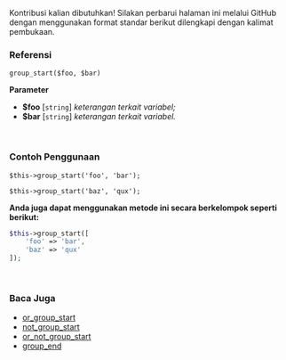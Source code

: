 Kontribusi kalian dibutuhkan!
Silakan perbarui halaman ini melalui GitHub dengan menggunakan format standar berikut dilengkapi dengan kalimat pembukaan.

### Referensi
`group_start($foo, $bar)`

**Parameter**
* **$foo** [`string`] *keterangan terkait variabel;*
* **$bar** [`string`] *keterangan terkait variabel.*

&nbsp;

### Contoh Penggunaan
`$this->group_start('foo', 'bar');`

`$this->group_start('baz', 'qux');`

**Anda juga dapat menggunakan metode ini secara berkelompok seperti berikut:**
```php
$this->group_start([
    'foo' => 'bar',
    'baz' => 'qux'
]);
```

&nbsp;

### Baca Juga
* [or_group_start](./or_group_start)
* [not_group_start](./not_group_start)
* [or_not_group_start](./or_not_group_start)
* [group_end](./group_end)
